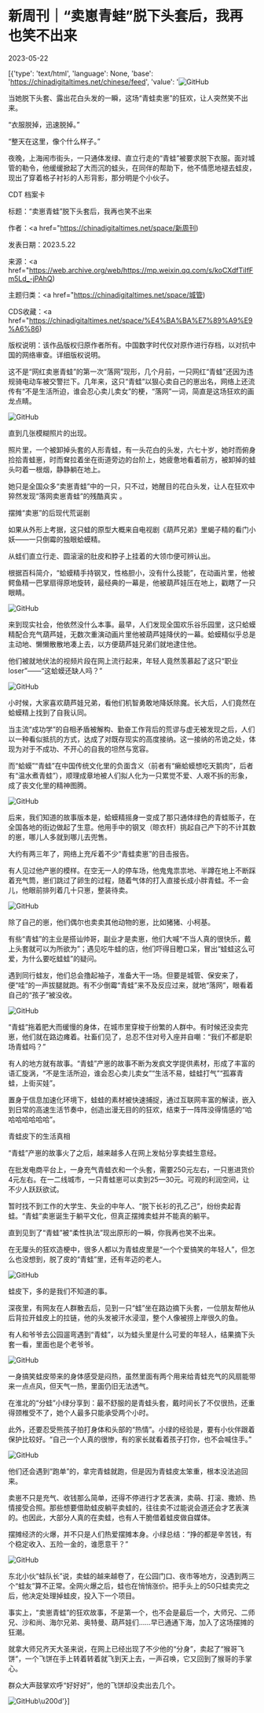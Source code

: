 # 新周刊｜“卖崽青蛙”脱下头套后，我再也笑不出来

2023-05-22

[{'type': 'text/html', 'language': None, 'base': 'https://chinadigitaltimes.net/chinese/feed', 'value': '![GitHub](https://chinadigitaltimes.net/chinese/files/2023/05/post-696274-646b50fb42f7d.png)

当她脱下头套、露出花白头发的一瞬，这场“青蛙卖崽”的狂欢，让人突然笑不出来。

“衣服脱掉，迅速脱掉。”

“整天在这里，像个什么样子。”

夜晚，上海闹市街头，一只通体发绿、直立行走的“青蛙”被要求脱下衣服。面对城管的勒令，他缓缓掀起了大而沉的蛙头，在同伴的帮助下，他不情愿地褪去蛙皮，现出了穿着格子衬衫的人形背影，那分明是个小伙子。



CDT 档案卡

标题：“卖崽青蛙”脱下头套后，我再也笑不出来

作者：<a href="https://chinadigitaltimes.net/space/新周刊)

发表日期：2023.5.22

来源：<a href="https://web.archive.org/web/https://mp.weixin.qq.com/s/koCXdfTiIfFm5Ld_-jPAhQ)

主题归类：<a href="https://chinadigitaltimes.net/space/城管)

CDS收藏：<a href="https://chinadigitaltimes.net/space/%E4%BA%BA%E7%89%A9%E9%A6%86)

版权说明：该作品版权归原作者所有。中国数字时代仅对原作进行存档，以对抗中国的网络审查。详细版权说明。





这不是“网红卖崽青蛙”的第一次“落网”现形，几个月前，一只网红“青蛙”还因为违规骑电动车被交警拦下。几年来，这只“青蛙”以狠心卖自己的崽出名，网络上还流传有“不是生活所迫，谁会忍心卖儿卖女”的梗，“落网”一词，简直是这场狂欢的画龙点睛。

![GitHub](https://chinadigitaltimes.net/chinese/files/2023/05/post-696274-646b50fb5ca7d.png)

直到几张模糊照片的出现。

照片里，一个被卸掉头套的人形青蛙，有一头花白的头发，六七十岁，她时而俯身捡拾青蛙崽，时而耷拉着坐在街道旁边的台阶上，她疲惫地看着前方，被卸掉的蛙头叼着一根烟，静静躺在地上。

她只是全国众多“卖崽青蛙”中的一只，只不过，她醒目的花白头发，让人在狂欢中猝然发现“落网卖崽青蛙”的残酷真实 。

摆摊“卖崽”的后现代荒诞剧

如果从外形上考据，这只蛙的原型大概来自电视剧《葫芦兄弟》里蝎子精的看门小妖——一只倒霉的独眼蛤蟆精。

从蛙们直立行走、圆滚滚的肚皮和脖子上挂着的大领巾便可辨认出。

根据百科简介，“蛤蟆精手持钢叉，性格胆小，没有什么技能”，在动画片里，他被鳄鱼精一巴掌扇得原地旋转，最经典的一幕是，他被葫芦娃压在地上，戳瞎了一只眼睛。

![GitHub](https://chinadigitaltimes.net/chinese/files/2023/05/post-696274-646b50fb655dc.)

来到现实社会，他依然没什么本事。最早，人们发现全国欢乐谷乐园里，这只蛤蟆精配合充气葫芦娃，无数次重演动画片里他被葫芦娃降伏的一幕。蛤蟆精似乎总是主动地、懒懒散散地凑上去，以方便葫芦娃兄弟们就地逮住他。

他们被就地伏法的视频片段在网上流行起来，年轻人竟然羡慕起了这只“职业loser”——“这蛤蟆还缺人吗？”

![GitHub](https://chinadigitaltimes.net/chinese/files/2023/05/post-696274-646b50fb74ffe.png)

小时候，大家喜欢葫芦娃兄弟，看他们机智勇敢地降妖除魔。长大后，人们竟然在蛤蟆精上找到了自我认同。

当主流“成功学”的自相矛盾被解构、勤奋工作背后的荒谬与虚无被发现之后，人们以一种看似抵抗的方式，达成了对既存现实的高度接纳。这一接纳的吊诡之处，体现为对于不成功、不开心的自我的坦然与宽容。

而“蛤蟆”“青蛙”在中国传统文化里的负面含义（前者有“癞蛤蟆想吃天鹅肉”，后者有“温水煮青蛙”），顺理成章地被人们拟人化为一只累觉不爱、人艰不拆的形象，成了丧文化里的精神图腾。

![GitHub](https://chinadigitaltimes.net/chinese/files/2023/05/post-696274-646b50fb7c59f.gif)

后来，我们知道的故事版本是，蛤蟆精摇身一变成了那只通体绿色的青蛙贩子，在全国各地的街边做起了生意。他用手中的钢叉（晾衣杆）挑起自己产下的不计其数的崽，哪儿人多就到哪儿去兜售。

大约有两三年了，网络上充斥着不少“青蛙卖崽”的目击报告。

有人见过他产崽的模样。在空无一人的停车场，他鬼鬼祟祟地、半蹲在地上不断踩着充气筒，崽们跳过了卵生的过程，随着气体的打入直接长成小胖青蛙。不一会儿，他眼前排列着几十只崽，整装待卖。

![GitHub](https://chinadigitaltimes.net/chinese/files/2023/05/post-696274-646b50fb8b2a8.gif)

除了自己的崽，他们偶尔也卖卖其他动物的崽，比如猪猪、小柯基。

有些“青蛙”的主业是搭讪帅哥，副业才是卖崽，他们大喊“不当人真的很快乐，戴上头套就可以为所欲为”；遇见吃牛蛙的店，他们吓得目瞪口呆，冒出“蛙蛙这么可爱，为什么要吃蛙蛙”的疑问。

遇到同行蛙友，他们总会撸起袖子，准备大干一场。但要是城管、保安来了，便“哇”的一声拔腿就跑。有不少倒霉“青蛙”来不及反应过来，就地“落网”，眼看着自己的“孩子”被没收。

![GitHub](https://chinadigitaltimes.net/chinese/files/2023/05/post-696274-646b50fb957a3.gif)

“青蛙”拖着肥大而缓慢的身体，在城市里穿梭于纷繁的人群中。有时候还没卖完崽，他们就在路边瘫着。社畜们见了，总忍不住对号入座并自嘲：“我们不都是职场青蛙吗？”

有人的地方就有故事。“青蛙”产崽的故事不断为发疯文学提供素材，形成了丰富的语汇旋涡，“不是生活所迫，谁会忍心卖儿卖女”“生活不易，蛙蛙打气”“孤寡青蛙，上街买娃”。

置身于信息加速化环境下，蛙蛙的素材被快速捕捉，通过互联网丰富的解读，嵌入到日常的高速生活节奏中，创造出漫无目的的狂欢，结束于一阵阵没得情感的“哈哈哈哈哈哈哈”。

青蛙皮下的生活真相

“青蛙”产崽的故事火了之后，越来越多人在网上发帖分享卖蛙生意经。

在批发电商平台上，一身充气青蛙衣和一个头套，需要250元左右，一只崽进货价4元左右。在一二线城市，一只青蛙崽可以卖到25—30元。可观的利润空间，让不少人跃跃欲试。

暂时找不到工作的大学生、失业的中年人、“脱下长衫的孔乙己”，纷纷卖起青蛙。“青蛙”卖崽诞生于躺平文化，但真正摆摊卖蛙并不能真的躺平。

直到见到了“青蛙”被“柔性执法”现出原形的一瞬，你我再也笑不出来。

在无厘头的狂欢造梗中，很多人都以为青蛙皮里是“一个个爱搞笑的年轻人”，但怎么也没想到，脱了皮的“青蛙”里，还有年迈的老人。

![GitHub](https://chinadigitaltimes.net/chinese/files/2023/05/post-696274-646b50fba5c07.)

蛙皮下，多的是我们不知道的事。

深夜里，有网友在人群散去后，见到一只“蛙”坐在路边摘下头套，一位朋友帮他从后背拉开蛙皮上的拉链，他的头发被汗水浸湿，整个人像被捞上岸很久的鱼。

有人和爷爷去公园遛弯遇到“青蛙”，以为蛙头里是什么可爱的年轻人，结果摘下头套一看，里面也是个老爷爷。

![GitHub](https://chinadigitaltimes.net/chinese/files/2023/05/post-696274-646b50fbb65c1.)

一身搞笑蛙皮带来的身体感受是闷热，虽然里面有两个用来给青蛙充气的风扇能带来一点点风，但天气一热，里面仍旧无法透气。

在淮北的“分蛙”小绿分享到：最不舒服的是青蛙头套，戴时间长了不仅很热，还重得颈椎受不了，她个人最多只能承受两个小时。

此外，还要忍受熊孩子拍打身体和头部的“热情”。小绿的经验是，要有小伙伴跟着保护比较好。“自己一个人真的很惨，有的家长就看着孩子打你，也不会喊住手。”

![GitHub](https://chinadigitaltimes.net/chinese/files/2023/05/post-696274-646b50fbd4be7.png)

他们还会遇到“跑单”的，拿完青蛙就跑，但是因为青蛙皮太笨重，根本没法追回来。

卖崽不只是充气、收钱那么简单，还得不停进行才艺表演，卖萌、打滚、撒娇、热情接受合照。那些想要借助蛙皮躺平卖蛙的，往往卖不过能说会道还会才艺表演的。也因此，大部分人真的在卖蛙，也有人干脆借着蛙皮做自媒体。

摆摊经济的火爆，并不只是人们热爱摆摊本身。小绿总结：“挣的都是辛苦钱，有个稳定收入、五险一金的，谁愿意干？”

![GitHub](https://chinadigitaltimes.net/chinese/files/2023/05/post-696274-646b50fbe969f.gif)

东北小伙“蛙队长”说，卖蛙的越来越卷了，在公园门口、夜市等地方，没遇到两三个“蛙友”算不正常。全网火爆之后，蛙也在悄悄涨价。把手头上的50只蛙卖完之后，他决定处理掉蛙皮，投入下一个项目。

事实上，“卖崽青蛙”的狂欢故事，不是第一个，也不会是最后一个，大师兄、二师兄、沙和尚、海尔兄弟、奥特曼、葫芦娃们……早已通通下海，加入了这场摆摊的狂潮。

就拿大师兄齐天大圣来说，在网上已经出现了不少他的“分身”，卖起了“猴哥飞饼”，一个飞饼在手上转着转着就飞到天上去，一声召唤，它又回到了猴哥的手掌心。

群众大声鼓掌欢呼“好好好”，他的飞饼却没卖出去几个。

![GitHub](https://chinadigitaltimes.net/chinese/files/2023/05/post-696274-646b50fc06861.gif)\u200d'}]